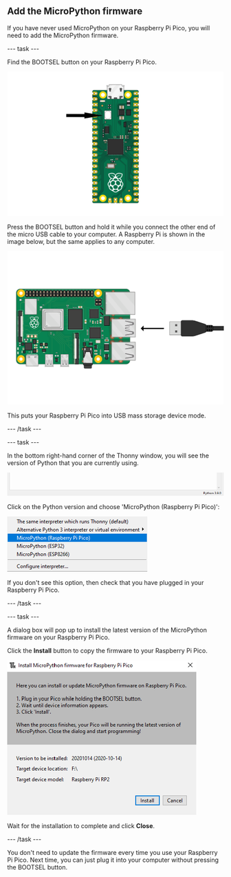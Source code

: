 ## Add the MicroPython firmware

If you have never used MicroPython on your Raspberry Pi Pico, you will need to add the MicroPython firmware. 

--- task ---

Find the BOOTSEL button on your Raspberry Pi Pico. 

![BOOTSEL button](images/Pico-bootsel.png)

Press the BOOTSEL button and hold it while you connect the other end of the micro USB cable to your computer. A Raspberry Pi is shown in the image below, but the same applies to any computer.

![USB cable plugged into a Raspberry Pi](images/Pico-Raspberry-Pi-4-Plug.png)

This puts your Raspberry Pi Pico into USB mass storage device mode. 

--- /task ---

--- task ---

In the bottom right-hand corner of the Thonny window, you will see the version of Python that you are currently using. 

![Status bar version](images/thonny-status-bar-version.png)

Click on the Python version and choose 'MicroPython (Raspberry Pi Pico)':

![Select MicroPython from the menu](images/thonny-micropython-pico-menu.png)

If you don't see this option, then check that you have plugged in your Raspberry Pi Pico. 

--- /task ---

--- task ---

A dialog box will pop up to install the latest version of the MicroPython firmware on your Raspberry Pi Pico. 

Click the **Install** button to copy the firmware to your Raspberry Pi Pico. 

![Firmware install](images/thonny-install-micropython-pico.png)

Wait for the installation to complete and click **Close**.

--- /task ---

You don't need to update the firmware every time you use your Raspberry Pi Pico. Next time, you can just plug it into your computer without pressing the BOOTSEL button.
